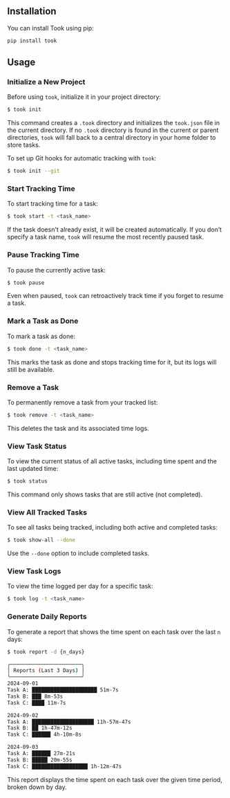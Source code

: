## Installation

You can install Took using pip:

```bash
pip install took
```

## Usage

### Initialize a New Project

Before using `took`, initialize it in your project directory:

```bash
$ took init
```

This command creates a `.took` directory and initializes the `took.json` file in the current directory. If no `.took` directory is found in the current or parent directories, `took` will fall back to a central directory in your home folder to store tasks.

To set up Git hooks for automatic tracking with `took`:

```bash
$ took init --git
```

### Start Tracking Time

To start tracking time for a task:

```bash
$ took start -t <task_name>
```

If the task doesn't already exist, it will be created automatically. If you don’t specify a task name, `took` will resume the most recently paused task.

### Pause Tracking Time

To pause the currently active task:

```bash
$ took pause
```

Even when paused, `took` can retroactively track time if you forget to resume a task.

### Mark a Task as Done

To mark a task as done:

```bash
$ took done -t <task_name>
```

This marks the task as done and stops tracking time for it, but its logs will still be available.

### Remove a Task

To permanently remove a task from your tracked list:

```bash
$ took remove -t <task_name>
```

This deletes the task and its associated time logs.

### View Task Status

To view the current status of all active tasks, including time spent and the last updated time:

```bash
$ took status
```

This command only shows tasks that are still active (not completed).

### View All Tracked Tasks

To see all tasks being tracked, including both active and completed tasks:

```bash
$ took show-all --done
```

Use the `--done` option to include completed tasks.

### View Task Logs

To view the time logged per day for a specific task:

```bash
$ took log -t <task_name>
```

### Generate Daily Reports

To generate a report that shows the time spent on each task over the last `n` days:

```bash
$ took report -d {n_days}

╭───────────────────────╮
│ Reports (Last 3 Days) │
╰───────────────────────╯
2024-09-01
Task A: █████████████████████ 51m-7s
Task B: ███ 8m-53s
Task C: ████ 11m-7s

2024-09-02
Task A: ████████████████████ 11h-57m-47s
Task B: ██ 1h-47m-12s
Task C: ██████ 4h-10m-8s

2024-09-03
Task A: ██████ 27m-21s
Task B: █████ 20m-55s
Task C: ██████████████████ 1h-12m-47s
```

This report displays the time spent on each task over the given time period, broken down by day.
